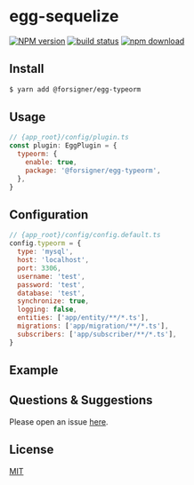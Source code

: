 # egg-sequelize

[![NPM version][npm-image]][npm-url]
[![build status][travis-image]][travis-url]
[![npm download][download-image]][download-url]

[npm-image]: https://img.shields.io/npm/v/@forsigner/egg-typeorm.svg?style=flat-square
[npm-url]: https://npmjs.org/package/@forsigner/egg-typeorm
[travis-image]: https://img.shields.io/travis/forsigner/@forsigner/egg-typeorm.svg?style=flat-square
[travis-url]: https://travis-ci.org/forsigner/@forsigner/egg-typeorm
[download-image]: https://img.shields.io/npm/dm/@forsigner/egg-typeorm.svg?style=flat-square
[download-url]: https://npmjs.org/package/@forsigner/egg-typeorm

<!--
Description here.
-->

## Install

```bash
$ yarn add @forsigner/egg-typeorm
```

## Usage

```js
// {app_root}/config/plugin.ts
const plugin: EggPlugin = {
  typeorm: {
    enable: true,
    package: '@forsigner/egg-typeorm',
  },
}
```

## Configuration

```js
// {app_root}/config/config.default.ts
config.typeorm = {
  type: 'mysql',
  host: 'localhost',
  port: 3306,
  username: 'test',
  password: 'test',
  database: 'test',
  synchronize: true,
  logging: false,
  entities: ['app/entity/**/*.ts'],
  migrations: ['app/migration/**/*.ts'],
  subscribers: ['app/subscriber/**/*.ts'],
}
```


## Example

<!-- example here -->

## Questions & Suggestions

Please open an issue [here](https://github.com/forsigner/egg-typeorm/issues).

## License

[MIT](LICENSE)
